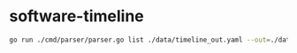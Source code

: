 # software-timeline


``` sh
go run ./cmd/parser/parser.go list ./data/timeline_out.yaml --out=./data/timeline_out.yaml
```
